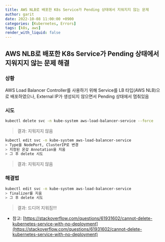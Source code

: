 ```yaml
---
title: AWS NLB로 배포한 K8s Service가 Pending 상태에서 지워지지 않는 문제
author: garit
date: 2022-10-08 11:00:00 +0900
categories: [Kubernetes, Errors]
tags: [k8s, aws]
render_with_liquid: false
---
```


## AWS NLB로 배포한 K8s Service가 Pending 상태에서 지워지지 않는 문제 해결 

### 상황

AWS Load Balancer Controller를 사용하기 위해 Service를 LB 타입(AWS NLB)으로 배포하였으나, External IP가 생성되지 않으면서 Pending 상태에서 멈춰있음

### 시도

```bash
kubectl delete svc -n kube-system aws-load-balancer-service --force
```
> 결과: 지워지지 않음

```bash
kubectl edit svc -n kube-system aws-load-balancer-service
> Type을 NodePort, ClusterIP로 변경
> 지정된 온갖 Annotation을 지움
> 그 후 delete 시도
```
> 결과: 지워지지 않음


### 해결법

```bash
kubectl edit svc -n kube-system aws-load-balancer-service
> finalizer를 지움
> 그 후 delete 시도
```
> 결과: 드디어 지워짐!!!      


- 참고: [https://stackoverflow.com/questions/61931602/cannot-delete-kubernetes-service-with-no-deployment](https://stackoverflow.com/questions/61931602/cannot-delete-kubernetes-service-with-no-deployment)
